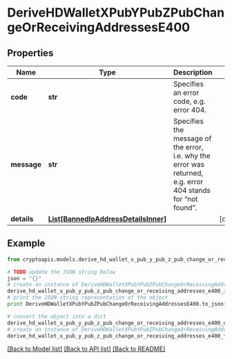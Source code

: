 # DeriveHDWalletXPubYPubZPubChangeOrReceivingAddressesE400


## Properties
Name | Type | Description | Notes
------------ | ------------- | ------------- | -------------
**code** | **str** | Specifies an error code, e.g. error 404. | 
**message** | **str** | Specifies the message of the error, i.e. why the error was returned, e.g. error 404 stands for “not found”. | 
**details** | [**List[BannedIpAddressDetailsInner]**](BannedIpAddressDetailsInner.md) |  | [optional] 

## Example

```python
from cryptoapis.models.derive_hd_wallet_x_pub_y_pub_z_pub_change_or_receiving_addresses_e400 import DeriveHDWalletXPubYPubZPubChangeOrReceivingAddressesE400

# TODO update the JSON string below
json = "{}"
# create an instance of DeriveHDWalletXPubYPubZPubChangeOrReceivingAddressesE400 from a JSON string
derive_hd_wallet_x_pub_y_pub_z_pub_change_or_receiving_addresses_e400_instance = DeriveHDWalletXPubYPubZPubChangeOrReceivingAddressesE400.from_json(json)
# print the JSON string representation of the object
print DeriveHDWalletXPubYPubZPubChangeOrReceivingAddressesE400.to_json()

# convert the object into a dict
derive_hd_wallet_x_pub_y_pub_z_pub_change_or_receiving_addresses_e400_dict = derive_hd_wallet_x_pub_y_pub_z_pub_change_or_receiving_addresses_e400_instance.to_dict()
# create an instance of DeriveHDWalletXPubYPubZPubChangeOrReceivingAddressesE400 from a dict
derive_hd_wallet_x_pub_y_pub_z_pub_change_or_receiving_addresses_e400_form_dict = derive_hd_wallet_x_pub_y_pub_z_pub_change_or_receiving_addresses_e400.from_dict(derive_hd_wallet_x_pub_y_pub_z_pub_change_or_receiving_addresses_e400_dict)
```
[[Back to Model list]](../README.md#documentation-for-models) [[Back to API list]](../README.md#documentation-for-api-endpoints) [[Back to README]](../README.md)



